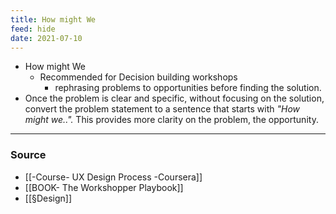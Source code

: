 ```yaml
---
title: How might We
feed: hide
date: 2021-07-10
---
```


- How might We
	- Recommended for Decision building workshops
		- rephrasing problems to opportunities before finding the solution. 
- Once the problem is clear and specific, without focusing on the solution, convert the problem statement to a sentence that starts with *"How might we..".* This provides more clarity on the problem, the opportunity.

--- 
### Source
- [[-Course- UX Design Process -Coursera]]
- [[BOOK- The Workshopper Playbook]]
- [[§Design]]